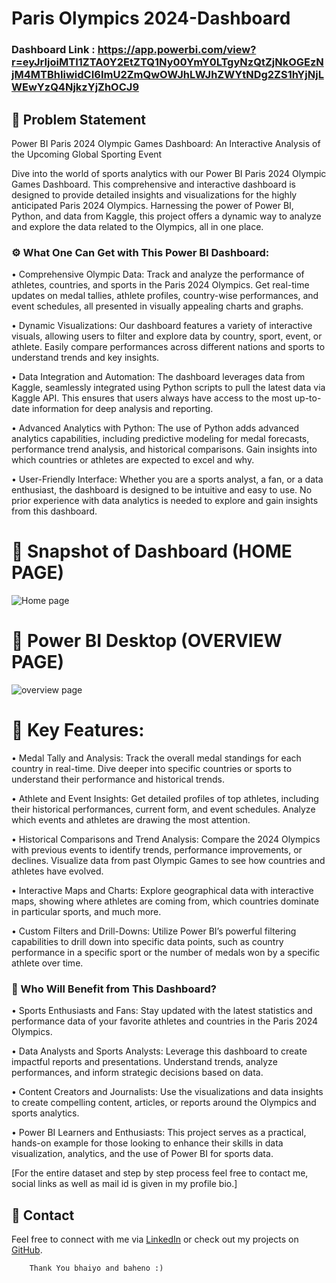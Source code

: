 # Paris Olympics 2024-Dashboard

### Dashboard Link : https://app.powerbi.com/view?r=eyJrIjoiMTI1ZTA0Y2EtZTQ1Ny00YmY0LTgyNzQtZjNkOGEzNjM4MTBhIiwidCI6ImU2ZmQwOWJhLWJhZWYtNDg2ZS1hYjNjLWEwYzQ4NjkzYjZhOCJ9
## 🎯 Problem Statement

Power BI Paris 2024 Olympic Games Dashboard: An Interactive Analysis of the Upcoming Global Sporting Event

Dive into the world of sports analytics with our Power BI Paris 2024 Olympic Games Dashboard. This comprehensive and interactive dashboard is designed to provide detailed insights and visualizations for the highly anticipated Paris 2024 Olympics. Harnessing the power of Power BI, Python, and data from Kaggle, this project offers a dynamic way to analyze and explore the data related to the Olympics, all in one place.


### ⚙️ What One Can Get with This Power BI Dashboard:

• Comprehensive Olympic Data: Track and analyze the performance of athletes, countries, and sports in the Paris 2024 Olympics. Get real-time updates on medal tallies, athlete profiles, country-wise performances, and event schedules, all presented in visually appealing charts and graphs.

• Dynamic Visualizations: Our dashboard features a variety of interactive visuals, allowing users to filter and explore data by country, sport, event, or athlete. Easily compare performances across different nations and sports to understand trends and key insights.

• Data Integration and Automation: The dashboard leverages data from Kaggle, seamlessly integrated using Python scripts to pull the latest data via Kaggle API. This ensures that users always have access to the most up-to-date information for deep analysis and reporting.

• Advanced Analytics with Python: The use of Python adds advanced analytics capabilities, including predictive modeling for medal forecasts, performance trend analysis, and historical comparisons. Gain insights into which countries or athletes are expected to excel and why.

• User-Friendly Interface: Whether you are a sports analyst, a fan, or a data enthusiast, the dashboard is designed to be intuitive and easy to use. No prior experience with data analytics is needed to explore and gain insights from this dashboard.


# 📌 Snapshot of Dashboard (HOME PAGE)

![Home page](https://github.com/user-attachments/assets/36a5c837-f2d2-478f-8ef2-cc30577aec73)


 
 # 📌 Power BI Desktop (OVERVIEW PAGE)

 
![overview page](https://github.com/user-attachments/assets/59067155-5294-4635-9e1e-5ca3a77ac7b4)


# 🚀 Key Features:

• Medal Tally and Analysis: Track the overall medal standings for each country in real-time. Dive deeper into specific countries or sports to understand their performance and historical trends.

• Athlete and Event Insights: Get detailed profiles of top athletes, including their historical performances, current form, and event schedules. Analyze which events and athletes are drawing the most attention.

• Historical Comparisons and Trend Analysis: Compare the 2024 Olympics with previous events to identify trends, performance improvements, or declines. Visualize data from past Olympic Games to see how countries and athletes have evolved.

• Interactive Maps and Charts: Explore geographical data with interactive maps, showing where athletes are coming from, which countries dominate in particular sports, and much more.

• Custom Filters and Drill-Downs: Utilize Power BI’s powerful filtering capabilities to drill down into specific data points, such as country performance in a specific sport or the number of medals won by a specific athlete over time.

### 🌟 Who Will Benefit from This Dashboard?
• Sports Enthusiasts and Fans: Stay updated with the latest statistics and performance data of your favorite athletes and countries in the Paris 2024 Olympics.

• Data Analysts and Sports Analysts: Leverage this dashboard to create impactful reports and presentations. Understand trends, analyze performances, and inform strategic decisions based on data.

• Content Creators and Journalists: Use the visualizations and data insights to create compelling content, articles, or reports around the Olympics and sports analytics.

• Power BI Learners and Enthusiasts: This project serves as a practical, hands-on example for those looking to enhance their skills in data visualization, analytics, and the use of Power BI for sports data.

[For the entire dataset and step by step process feel free to contact me, 
social links as well as mail id is given in my profile bio.]
## 📧 Contact
Feel free to connect with me via [LinkedIn](https://www.linkedin.com/in/avik-sen-043379273/) or check out my projects on [GitHub](https://github.com/AvikSen116).

        Thank You bhaiyo and baheno :)
